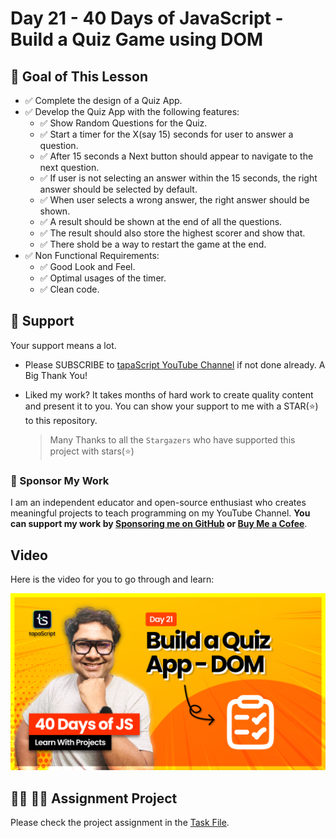 # Day 21 - 40 Days of JavaScript - Build a Quiz Game using DOM

## **🎯 Goal of This Lesson**

- ✅ Complete the design of a Quiz App.
- ✅ Develop the Quiz App with the following features:
  - ✅ Show Random Questions for the Quiz.
  - ✅ Start a timer for the X(say 15) seconds for user to answer a question.
  - ✅ After 15 seconds a Next button should appear to navigate to the next question.
  - ✅ If user is not selecting an answer within the 15 seconds, the right answer should be selected by default.
  - ✅ When user selects a wrong answer, the right answer should be shown.
  - ✅ A result should be shown at the end of all the questions.
  - ✅ The result should also store the highest scorer and show that.
  - ✅ There shold be a way to restart the game at the end.
- ✅ Non Functional Requirements:
  - ✅ Good Look and Feel.
  - ✅ Optimal usages of the timer.
  - ✅ Clean code.

## 🫶 Support

Your support means a lot.

- Please SUBSCRIBE to [tapaScript YouTube Channel](https://youtube.com/tapasadhikary) if not done already. A Big Thank You!
- Liked my work? It takes months of hard work to create quality content and present it to you. You can show your support to me with a STAR(⭐) to this repository.

    > Many Thanks to all the `Stargazers` who have supported this project with stars(⭐)

### 🤝 Sponsor My Work

I am an independent educator and open-source enthusiast who creates meaningful projects to teach programming on my YouTube Channel. **You can support my work by [Sponsoring me on GitHub](https://github.com/sponsors/atapas) or [Buy Me a Cofee](https://buymeacoffee.com/tapasadhikary)**.

## Video

Here is the video for you to go through and learn:

[![day-21](./banner.png)](https://youtu.be/hTDeyBq5EdM "Video")

## **👩‍💻 🧑‍💻 Assignment Project**

Please check the project assignment in the [Task File](../project-assignment/recipe-finder.md).
